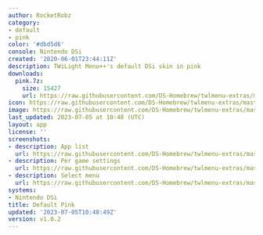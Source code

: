 ```yaml
---
author: RocketRobz
category:
- default
- pink
color: '#dbd5d6'
console: Nintendo DSi
created: '2020-06-01T23:44:11Z'
description: TWiLight Menu++'s default DSi skin in pink
downloads:
  pink.7z:
    size: 15427
    url: https://raw.githubusercontent.com/DS-Homebrew/twlmenu-extras/master/_nds/TWiLightMenu/dsimenu/themes/pink.7z
icon: https://raw.githubusercontent.com/DS-Homebrew/twlmenu-extras/master/_nds/TWiLightMenu/dsimenu/themes/meta/pink/icon.png
image: https://raw.githubusercontent.com/DS-Homebrew/twlmenu-extras/master/_nds/TWiLightMenu/dsimenu/themes/meta/pink/icon.png
last_updated: 2023-07-05 at 10:48 (UTC)
layout: app
license: ''
screenshots:
- description: App list
  url: https://raw.githubusercontent.com/DS-Homebrew/twlmenu-extras/master/_nds/TWiLightMenu/dsimenu/themes/meta/pink/screenshots/app-list.png
- description: Per game settings
  url: https://raw.githubusercontent.com/DS-Homebrew/twlmenu-extras/master/_nds/TWiLightMenu/dsimenu/themes/meta/pink/screenshots/per-game-settings.png
- description: Select menu
  url: https://raw.githubusercontent.com/DS-Homebrew/twlmenu-extras/master/_nds/TWiLightMenu/dsimenu/themes/meta/pink/screenshots/select-menu.png
systems:
- Nintendo DSi
title: Default Pink
updated: '2023-07-05T10:48:49Z'
version: v1.0.2
---
```

